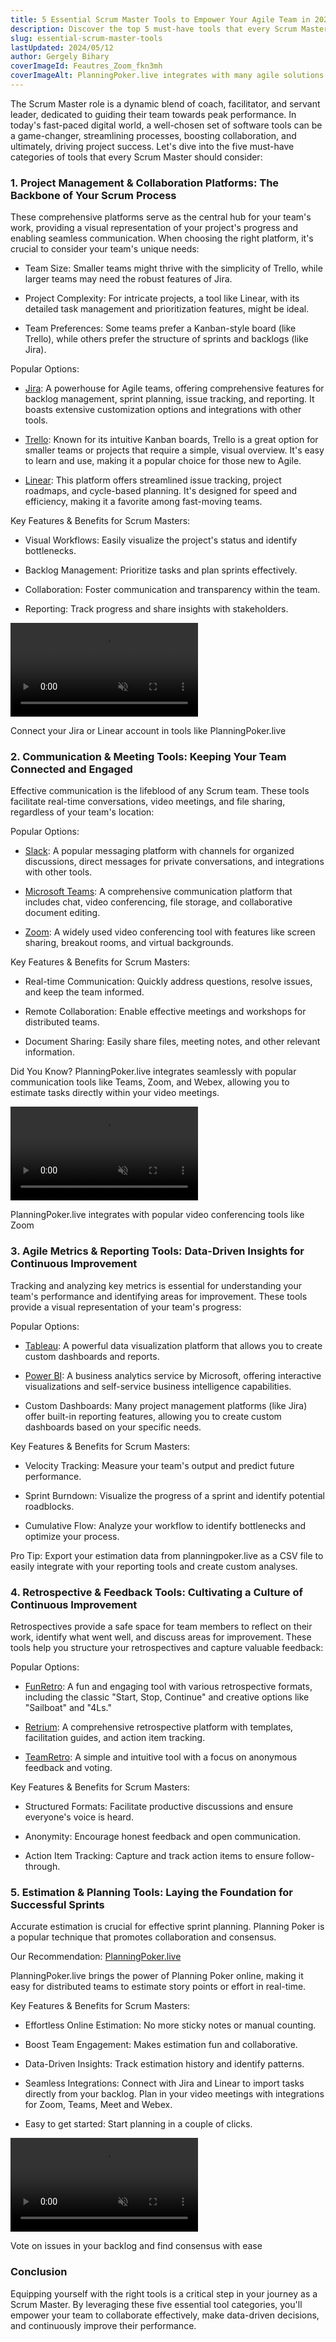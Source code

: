 ```yaml
---
title: 5 Essential Scrum Master Tools to Empower Your Agile Team in 2024
description: Discover the top 5 must-have tools that every Scrum Master needs to streamline processes, boost collaboration, and drive project success. From project management to retrospectives, we've got you covered.
slug: essential-scrum-master-tools
lastUpdated: 2024/05/12
author: Gergely Bihary
coverImageId: Feautres_Zoom_fkn3mh
coverImageAlt: PlanningPoker.live integrates with many agile solutions
---
```


The Scrum Master role is a dynamic blend of coach, facilitator, and servant leader, dedicated to guiding their team towards peak performance. In today's fast-paced digital world, a well-chosen set of software tools can be a game-changer, streamlining processes, boosting collaboration, and ultimately, driving project success. Let's dive into the five must-have categories of tools that every Scrum Master should consider:

### 1\. Project Management & Collaboration Platforms: The Backbone of Your Scrum Process

These comprehensive platforms serve as the central hub for your team's work, providing a visual representation of your project's progress and enabling seamless communication. When choosing the right platform, it's crucial to consider your team's unique needs:

- Team Size: Smaller teams might thrive with the simplicity of Trello, while larger teams may need the robust features of Jira.

- Project Complexity: For intricate projects, a tool like Linear, with its detailed task management and prioritization features, might be ideal.

- Team Preferences: Some teams prefer a Kanban-style board (like Trello), while others prefer the structure of sprints and backlogs (like Jira).

Popular Options:

- [Jira](https://www.atlassian.com/software/jira): A powerhouse for Agile teams, offering comprehensive features for backlog management, sprint planning, issue tracking, and reporting. It boasts extensive customization options and integrations with other tools.

- [Trello](https://trello.com): Known for its intuitive Kanban boards, Trello is a great option for smaller teams or projects that require a simple, visual overview. It's easy to learn and use, making it a popular choice for those new to Agile.

- [Linear](https://linear.app): This platform offers streamlined issue tracking, project roadmaps, and cycle-based planning. It's designed for speed and efficiency, making it a favorite among fast-moving teams.

Key Features & Benefits for Scrum Masters:

- Visual Workflows: Easily visualize the project's status and identify bottlenecks.

- Backlog Management: Prioritize tasks and plan sprints effectively.

- Collaboration: Foster communication and transparency within the team.

- Reporting: Track progress and share insights with stakeholders.

<div class="image-container">
    <video alt="PlanningPoker.live integrates with Jira and Linear" src="https://res.cloudinary.com/dtvhnllmc/video/upload/v1682358351/Jira_Optimized_2_tugns9.mp4" autoplay loop muted playsinline></video>
    <p>Connect your Jira or Linear account in tools like PlanningPoker.live</p>
</div>

### 2\. Communication & Meeting Tools: Keeping Your Team Connected and Engaged

Effective communication is the lifeblood of any Scrum team. These tools facilitate real-time conversations, video meetings, and file sharing, regardless of your team's location:

Popular Options:

- [Slack](https://slack.com): A popular messaging platform with channels for organized discussions, direct messages for private conversations, and integrations with other tools.

- [Microsoft Teams](https://www.microsoft.com/microsoft-teams): A comprehensive communication platform that includes chat, video conferencing, file storage, and collaborative document editing.

- [Zoom](https://zoom.us/): A widely used video conferencing tool with features like screen sharing, breakout rooms, and virtual backgrounds.

Key Features & Benefits for Scrum Masters:

- Real-time Communication: Quickly address questions, resolve issues, and keep the team informed.

- Remote Collaboration: Enable effective meetings and workshops for distributed teams.

- Document Sharing: Easily share files, meeting notes, and other relevant information.

Did You Know? PlanningPoker.live integrates seamlessly with popular communication tools like Teams, Zoom, and Webex, allowing you to estimate tasks directly within your video meetings.

<div class="image-container">
    <video alt="PlanningPoker.live in Zoom" src="https://res.cloudinary.com/dtvhnllmc/video/upload/v1682358347/Zoom_Optimized_hlyfex.mp4" autoplay loop muted playsinline></video>
    <p>PlanningPoker.live integrates with popular video conferencing tools like Zoom</p>
</div>

### 3\. Agile Metrics & Reporting Tools: Data-Driven Insights for Continuous Improvement

Tracking and analyzing key metrics is essential for understanding your team's performance and identifying areas for improvement. These tools provide a visual representation of your team's progress:

Popular Options:

- [Tableau](https://www.tableau.com/): A powerful data visualization platform that allows you to create custom dashboards and reports.

- [Power BI](https://www.microsoft.com/power-platform/products/power-bi): A business analytics service by Microsoft, offering interactive visualizations and self-service business intelligence capabilities.

- Custom Dashboards: Many project management platforms (like Jira) offer built-in reporting features, allowing you to create custom dashboards based on your specific needs.

Key Features & Benefits for Scrum Masters:

- Velocity Tracking: Measure your team's output and predict future performance.

- Sprint Burndown: Visualize the progress of a sprint and identify potential roadblocks.

- Cumulative Flow: Analyze your workflow to identify bottlenecks and optimize your process.

Pro Tip: Export your estimation data from planningpoker.live as a CSV file to easily integrate with your reporting tools and create custom analyses.

### 4\. Retrospective & Feedback Tools: Cultivating a Culture of Continuous Improvement

Retrospectives provide a safe space for team members to reflect on their work, identify what went well, and discuss areas for improvement. These tools help you structure your retrospectives and capture valuable feedback:

Popular Options:

- [FunRetro](https://easyretro.io/): A fun and engaging tool with various retrospective formats, including the classic "Start, Stop, Continue" and creative options like "Sailboat" and "4Ls."

- [Retrium](https://www.retrium.com/): A comprehensive retrospective platform with templates, facilitation guides, and action item tracking.

- [TeamRetro](https://www.teamretro.com/): A simple and intuitive tool with a focus on anonymous feedback and voting.

Key Features & Benefits for Scrum Masters:

- Structured Formats: Facilitate productive discussions and ensure everyone's voice is heard.

- Anonymity: Encourage honest feedback and open communication.

- Action Item Tracking: Capture and track action items to ensure follow-through.

### 5\. Estimation & Planning Tools: Laying the Foundation for Successful Sprints

Accurate estimation is crucial for effective sprint planning. Planning Poker is a popular technique that promotes collaboration and consensus.

Our Recommendation: [PlanningPoker.live](https://planningpoker.live)

PlanningPoker.live brings the power of Planning Poker online, making it easy for distributed teams to estimate story points or effort in real-time.

Key Features & Benefits for Scrum Masters:

- Effortless Online Estimation: No more sticky notes or manual counting.

- Boost Team Engagement: Makes estimation fun and collaborative.

- Data-Driven Insights: Track estimation history and identify patterns.

- Seamless Integrations: Connect with Jira and Linear to import tasks directly from your backlog. Plan in your video meetings with integrations for Zoom, Teams, Meet and Webex.

- Easy to get started: Start planning in a couple of clicks.

<div class="image-container">
    <video alt="Estimation UI in PlanningPoker.live" src="https://res.cloudinary.com/dtvhnllmc/video/upload/v1682358346/Consensus_Optimized_b86ag7.mp4" autoplay loop muted playsinline></video>
    <p>Vote on issues in your backlog and find consensus with ease</p>
</div>

### Conclusion

Equipping yourself with the right tools is a critical step in your journey as a Scrum Master. By leveraging these five essential tool categories, you'll empower your team to collaborate effectively, make data-driven decisions, and continuously improve their performance.
